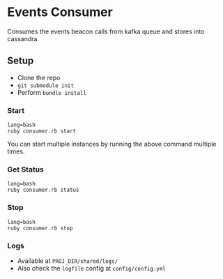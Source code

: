 # Events Consumer #

Consumes the events beacon calls from kafka queue and stores into cassandra.

## Setup ##

- Clone the repo
- `git submodule init`
- Perform `bundle install`

### Start

```
lang=bash
ruby consumer.rb start
```

You can start multiple instances by running the above command multiple times.

### Get Status

```
lang=bash
ruby consumer.rb status
```

### Stop

```
lang=bash
ruby consumer.rb stop
```


### Logs

- Available at `PROJ_DIR/shared/logs/`
- Also check the `logfile` config at `config/config.yml`
